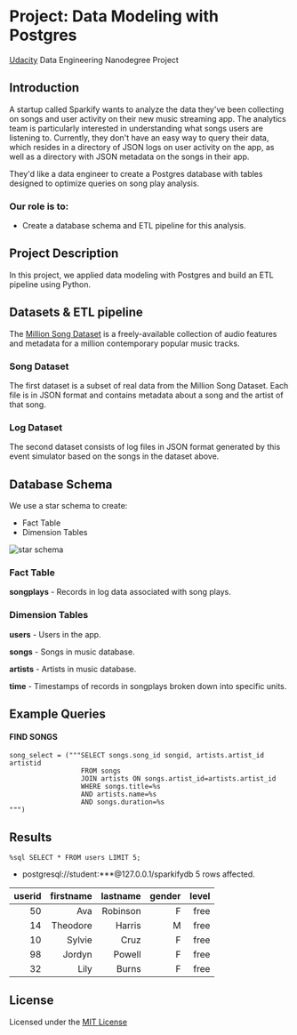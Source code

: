 # Project: Data Modeling with Postgres
[Udacity](https://www.udacity.com/) Data Engineering Nanodegree Project

## Introduction
A startup called Sparkify wants to analyze the data they've been collecting on songs and user activity on their new music streaming app. The analytics team is particularly interested in understanding what songs users are listening to.
Currently, they don't have an easy way to query their data, which resides in a directory of JSON logs on user activity on the app, as well as a directory with JSON metadata on the songs in their app.

They'd like a data engineer to create a Postgres database with tables designed to optimize queries on song play analysis.

### Our role is to:
- Create a database schema and ETL pipeline for this analysis.

## Project Description
In this project, we applied data modeling with Postgres and build an ETL pipeline using Python.

## Datasets & ETL pipeline
The [Million Song Dataset](http://millionsongdataset.com/) is a freely-available collection of audio features and metadata for a million contemporary popular music tracks.

### Song Dataset
The first dataset is a subset of real data from the Million Song Dataset. Each file is in JSON format and contains metadata about a song and the artist of that song.

### Log Dataset
The second dataset consists of log files in JSON format generated by this event simulator based on the songs in the dataset above.

## Database Schema
We use a star schema to create:

- Fact Table
- Dimension Tables

![star schema](https://user-images.githubusercontent.com/42184553/83107280-a2971300-a0c6-11ea-8070-13f854605280.png)

### Fact Table
**songplays** - Records in log data associated with song plays.

### Dimension Tables
**users** - Users in the app.

**songs** - Songs in music database.

**artists** - Artists in music database.

**time** - Timestamps of records in songplays broken down into specific units.

## Example Queries

#### FIND SONGS

```
song_select = ("""SELECT songs.song_id songid, artists.artist_id artistid
                  FROM songs
                  JOIN artists ON songs.artist_id=artists.artist_id
                  WHERE songs.title=%s
                  AND artists.name=%s
                  AND songs.duration=%s
""")
```

## Results

`%sql SELECT * FROM users LIMIT 5;`

 * postgresql://student:***@127.0.0.1/sparkifydb
5 rows affected.

| userid | firstname | lastname | gender | level |
|-------:|----------:|---------:|-------:|------:|
|     50 |       Ava | Robinson |      F |  free |
|     14 |  Theodore |   Harris |      M |  free |
|     10 |    Sylvie |     Cruz |      F |  free |
|     98 |    Jordyn |   Powell |      F |  free |
|     32 |      Lily |    Burns |      F |  free |


## License
Licensed under the [MIT License](LICENSE)
